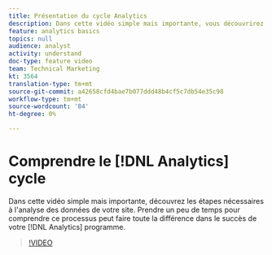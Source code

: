 ```yaml
---
title: Présentation du cycle Analytics
description: Dans cette vidéo simple mais importante, vous découvrirez les étapes nécessaires à l'analyse des données de votre site. Prendre un peu de temps pour comprendre ce processus peut faire toute la différence dans la réussite de votre programme Analytics.
feature: analytics basics
topics: null
audience: analyst
activity: understand
doc-type: feature video
team: Technical Marketing
kt: 3564
translation-type: tm+mt
source-git-commit: a42658cfd4bae7b077ddd48b4cf5c7db54e35c98
workflow-type: tm+mt
source-wordcount: '84'
ht-degree: 0%

---
```



# Comprendre le [!DNL Analytics] cycle

Dans cette vidéo simple mais importante, découvrez les étapes nécessaires à l&#39;analyse des données de votre site. Prendre un peu de temps pour comprendre ce processus peut faire toute la différence dans le succès de votre [!DNL Analytics] programme.

>[!VIDEO](https://video.tv.adobe.com/v/28950/?quality=12)
